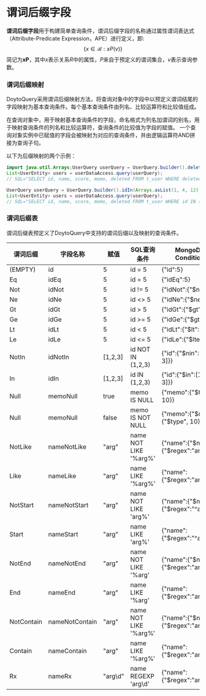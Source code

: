 # 谓词后缀字段

**谓词后缀字段**用于构建简单查询条件，谓词后缀字段的名称通过属性谓词表达式（Attribute-Predicate Expression，APE）进行定义，即:
  $$
  \{x \in \mathcal{R} : xP(v)\}
  $$
  简记为**xP**，其中*x*表示关系*R*中的属性，*P*来自于预定义的谓词集合，*v*表示查询参数。

### 谓词后缀映射

DoytoQuery采用谓词后缀映射方法，将查询对象中的字段中以预定义谓词结尾的字段映射为基本查询条件。每个基本查询条件由列名、比较运算符和比较值组成。

在查询对象中，用于映射基本查询条件的字段，命名格式为列名加谓词的别名，用于映射查询条件的列名和比较运算符，查询条件的比较值为字段的赋值。 一个查询对象实例中已赋值的字段会被映射为对应的查询条件，并由逻辑运算符AND拼接为查询子句。

以下为后缀映射的两个示例：

```java
import java.util.Arrays;UserQuery userQuery = UserQuery.builder().deleted(true).build();
List<UserEntity> users = userDataAccess.query(userQuery);
// SQL="SELECT id, name, score, memo, deleted FROM t_user WHERE deleted = ?" args="[true]"

UserQuery userQuery = UserQuery.builder().idIn(Arrays.asList(1, 4, 12)).deleted(true).build();
List<UserEntity> users = userDataAccess.query(userQuery);
// SQL="SELECT id, name, score, memo, deleted FROM t_user WHERE id IN (?, ?, ?) AND deleted = ?" args="[1 4 12 true]"
```

### 谓词后缀表

谓词后缀表预定义了DoytoQuery中支持的谓词后缀以及映射的查询条件。

<table><thead><tr><th>谓词后缀</th><th>字段名称</th><th>赋值</th><th>SQL查询条件</th><th data-hidden>MongoDB Condition</th></tr></thead><tbody><tr><td>(EMPTY)</td><td>id</td><td>5</td><td>id = 5</td><td>{"id":5}</td></tr><tr><td>Eq</td><td>idEq</td><td>5</td><td>id = 5</td><td>{"idEq":5}</td></tr><tr><td>Not</td><td>idNot</td><td>5</td><td>id != 5</td><td>{"idNot":{"$ne":5}}</td></tr><tr><td>Ne</td><td>idNe</td><td>5</td><td>id &#x3C;> 5</td><td>{"idNe":{"$ne":5}}</td></tr><tr><td>Gt</td><td>idGt</td><td>5</td><td>id > 5</td><td>{"idGt":{"$gt":5}}</td></tr><tr><td>Ge</td><td>idGe</td><td>5</td><td>id >= 5</td><td>{"idGe":{"$gte":5}}</td></tr><tr><td>Lt</td><td>idLt</td><td>5</td><td>id &#x3C; 5</td><td>{"idLt":{"$lt":5}}</td></tr><tr><td>Le</td><td>idLe</td><td>5</td><td>id &#x3C;= 5</td><td>{"idLe":{"$lte":5}}</td></tr><tr><td>NotIn</td><td>idNotIn</td><td>[1,2,3]</td><td>id NOT IN (1,2,3)</td><td>{"id":{"$nin":[1, 2, 3]}}</td></tr><tr><td>In</td><td>idIn</td><td>[1,2,3]</td><td>id IN (1,2,3)</td><td>{"id":{"$in":[1, 2, 3]}}</td></tr><tr><td>Null</td><td>memoNull</td><td>true</td><td>memo IS NULL</td><td>{"memo":{"$type", 10}}</td></tr><tr><td>Null</td><td>memoNull</td><td>false</td><td>memo IS NOT NULL</td><td>{"memo":{"$not":{"$type", 10}}}</td></tr><tr><td>NotLike</td><td>nameNotLike</td><td>"arg"</td><td>name NOT LIKE '%arg%'</td><td>{"name":{"$not":{"$regex":"arg"}}}</td></tr><tr><td>Like</td><td>nameLike</td><td>"arg"</td><td>name LIKE '%arg%'</td><td>{"name":{"$regex":"arg"}}</td></tr><tr><td>NotStart</td><td>nameNotStart</td><td>"arg"</td><td>name NOT LIKE 'arg%'</td><td>{"name":{"$not":{"$regex":"^arg"}}}</td></tr><tr><td>Start</td><td>nameStart</td><td>"arg"</td><td>name LIKE 'arg%'</td><td>{"name":{"$regex":"^arg"}}</td></tr><tr><td>NotEnd</td><td>nameNotEnd</td><td>"arg"</td><td>name NOT LIKE '%arg'</td><td>{"name":{"$not":{"$regex":"arg$"}}}</td></tr><tr><td>End</td><td>nameEnd</td><td>"arg"</td><td>name LIKE '%arg'</td><td>{"name":{"$regex":"arg$"}}</td></tr><tr><td>NotContain</td><td>nameNotContain</td><td>"arg"</td><td>name NOT LIKE '%arg%’</td><td>{"name":{"$not":{"$regex":"arg"}}}</td></tr><tr><td>Contain</td><td>nameContain</td><td>"arg"</td><td>name LIKE '%arg%’</td><td>{"name":{"$regex":"arg"}}</td></tr><tr><td>Rx</td><td>nameRx</td><td>"arg\d"</td><td>name REGEXP 'arg\d’</td><td>{"name":{"$regex":"arg\d"}}</td></tr></tbody></table>
